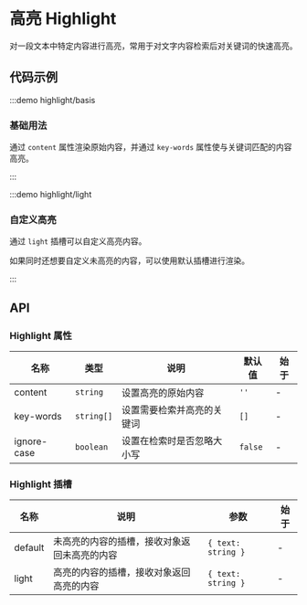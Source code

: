 # 高亮 Highlight

对一段文本中特定内容进行高亮，常用于对文字内容检索后对关键词的快速高亮。

## 代码示例

:::demo highlight/basis

### 基础用法

通过 `content` 属性渲染原始内容，并通过 `key-words` 属性使与关键词匹配的内容高亮。

:::

:::demo highlight/light

### 自定义高亮

通过 `light` 插槽可以自定义高亮内容。

如果同时还想要自定义未高亮的内容，可以使用默认插槽进行渲染。

:::

## API

### Highlight 属性

| 名称        | 类型       | 说明                       | 默认值  | 始于 |
| ----------- | ---------- | -------------------------- | ------- | ---- |
| content     | `string`   | 设置高亮的原始内容         | `''`    | -    |
| key-words   | `string[]` | 设置需要检索并高亮的关键词 | `[]`    | -    |
| ignore-case | `boolean`  | 设置在检索时是否忽略大小写 | `false` | -    |

### Highlight 插槽

| 名称    | 说明                                         | 参数               | 始于 |
| ------- | -------------------------------------------- | ------------------ | ---- |
| default | 未高亮的内容的插槽，接收对象返回未高亮的内容 | `{ text: string }` | -    |
| light   | 高亮的内容的插槽，接收对象返回高亮的内容     | `{ text: string }` | -    |
